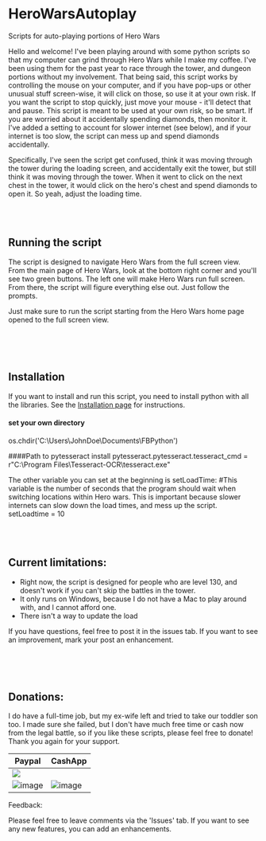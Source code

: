 # HeroWarsAutoplay
Scripts for auto-playing portions of Hero Wars

Hello and welcome! I've been playing around with some python scripts so that my computer can grind through Hero Wars while I make my coffee. I've been using them for the past year to race through the tower, and dungeon portions without my involvement. That being said, this script works by controlling the mouse on your computer, and if you have pop-ups or other unusual stuff screen-wise, it will click on those, so use it at your own risk. If you want the script to stop quickly, just move your mouse - it'll detect that and pause. This script is meant to be used at your own risk, so be smart. If you are worried about it accidentally spending diamonds, then monitor it. I've added a setting to account for slower internet (see below), and if your internet is too slow, the script can mess up and spend diamonds accidentally.

Specifically, I've seen the script get confused, think it was moving through the tower during the loading screen, and accidentally exit the tower, but still think it was moving through the tower. When it went to click on the next chest in the tower, it would click on the hero's chest and spend diamonds to open it. So yeah, adjust the loading time. 

<br />
<br />

## Running the script

The script is designed to navigate Hero Wars from the full screen view. From the main page of Hero Wars, look at the bottom right corner and you'll see two green buttons. The left one will make Hero Wars run full screen. From there, the script will figure everything else out. Just follow the prompts. 

Just make sure to run the script starting from the Hero Wars home page opened to the full screen view. 


<br />
<br />
<br />


## Installation
If you want to install and run this script, you need to install python with all the libraries. See the [Installation page](https://github.com/TheCryOfSamMcGee/HeroWarsAutoplay/blob/main/Installation.md) for instructions.



#### set your own directory
os.chdir('C:\\Users\\JohnDoe\\Documents\\FBPython')

####Path to pytesseract install
pytesseract.pytesseract.tesseract_cmd = r"C:\Program Files\Tesseract-OCR\tesseract.exe"

The other variable you can set at the beginning is setLoadTime:
#This variable is the number of seconds that the program should wait when switching locations within Hero wars. This is important because slower internets can slow down the load times, and mess up the script. 
setLoadtime = 10


<br />
<br />



## Current limitations:
- Right now, the script is designed for people who are level 130, and doesn't work if you can't skip the battles in the tower. 
- It only runs on Windows, because I do not have a Mac to play around with, and I cannot afford one.
- There isn't a way to update the load

If you have questions, feel free to post it in the issues tab. If you want to see an improvement, mark your post an enhancement. 


<br />
<br />
<br />



## Donations:

I do have a full-time job, but my ex-wife left and tried to take our toddler son too. I made sure she failed, but I don't have much free time or cash now from the legal battle, so if you like these scripts, please feel free to donate! Thank you again for your support.


| Paypal | CashApp |
| ------ | ------- |
|[![](https://www.paypalobjects.com/en_US/i/btn/btn_donateCC_LG.gif)](https://www.paypal.com/donate/?business=CGHXKUED9CJHW&no_recurring=0&currency_code=USD)
![image](https://user-images.githubusercontent.com/122340776/211473862-30af57fa-7b5e-46f6-a020-9dcfb3334695.png) |![image](https://user-images.githubusercontent.com/122340776/211480358-098f34b7-1b21-42cb-a174-177ef20236df.png)|



Feedback:

Please feel free to leave comments via the 'Issues' tab. If you want to see any new features, you can add an enhancements. 
